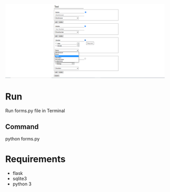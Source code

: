 ![alt text](/outputImages/formImg.png)

# Run
Run forms.py file in Terminal
## Command
python forms.py

# Requirements
* flask
* sqlite3
* python 3
